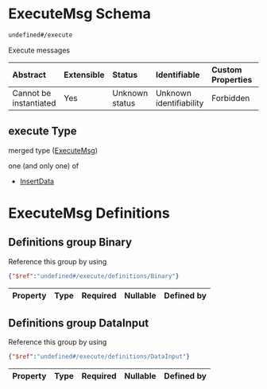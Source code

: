 # ExecuteMsg Schema

```txt
undefined#/execute
```

Execute messages

| Abstract               | Extensible | Status         | Identifiable            | Custom Properties | Additional Properties | Access Restrictions | Defined In                                                                     |
| :--------------------- | :--------- | :------------- | :---------------------- | :---------------- | :-------------------- | :------------------ | :----------------------------------------------------------------------------- |
| Cannot be instantiated | Yes        | Unknown status | Unknown identifiability | Forbidden         | Allowed               | none                | [okp4-cognitarium.json\*](schema/okp4-cognitarium.json "open original schema") |

## execute Type

merged type ([ExecuteMsg](okp4-cognitarium-executemsg.md))

one (and only one) of

* [InsertData](okp4-cognitarium-executemsg-oneof-insertdata.md "check type definition")

# ExecuteMsg Definitions

## Definitions group Binary

Reference this group by using

```json
{"$ref":"undefined#/execute/definitions/Binary"}
```

| Property | Type | Required | Nullable | Defined by |
| :------- | :--- | :------- | :------- | :--------- |

## Definitions group DataInput

Reference this group by using

```json
{"$ref":"undefined#/execute/definitions/DataInput"}
```

| Property | Type | Required | Nullable | Defined by |
| :------- | :--- | :------- | :------- | :--------- |
